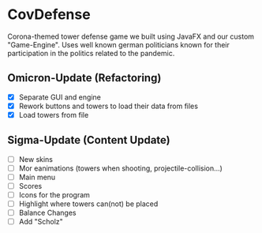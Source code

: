 # CovDefense

Corona-themed tower defense game we built using JavaFX and our custom "Game-Engine". Uses well known german politicians known for their participation in the politics related to the pandemic.

## Omicron-Update (Refactoring) ##
- [x] Separate GUI and engine
- [x] Rework buttons and towers to load their data from files
- [x] Load towers from file

## Sigma-Update (Content Update) ##
- [ ] New skins
- [ ] Mor eanimations (towers when shooting, projectile-collision...)
- [ ] Main menu
- [ ] Scores
- [ ] Icons for the program
- [ ] Highlight where towers can(not) be placed
- [ ] Balance Changes
- [ ] Add "Scholz"
